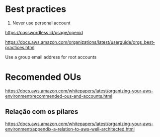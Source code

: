 # Best practices
1. Never use personal account

https://passwordless.id/usage/openid

https://docs.aws.amazon.com/organizations/latest/userguide/orgs_best-practices.html

Use a group email address for root accounts

# Recomended OUs
https://docs.aws.amazon.com/whitepapers/latest/organizing-your-aws-environment/recommended-ous-and-accounts.html

## Relação com os pilares
https://docs.aws.amazon.com/whitepapers/latest/organizing-your-aws-environment/appendix-a-relation-to-aws-well-architected.html
